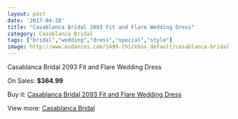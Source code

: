 ```yaml
---
layout: post
date: '2017-04-28'
title: "Casablanca Bridal 2093 Fit and Flare Wedding Dress"
category: Casablanca Bridal
tags: ["bridal","wedding","dress","special","style"]
image: http://www.eudances.com/1499-thickbox_default/casablanca-bridal-2093-fit-and-flare-wedding-dress.jpg
---
```

Casablanca Bridal 2093 Fit and Flare Wedding Dress

On Sales: **$364.99**
<a href="https://www.eudances.com/en/casablanca-bridal/526-casablanca-bridal-2093-fit-and-flare-wedding-dress.html"><amp-img layout="responsive" width="600" height="600" src="//www.eudances.com/1499-thickbox_default/casablanca-bridal-2093-fit-and-flare-wedding-dress.jpg" alt="Casablanca Bridal 2093 Fit and Flare Wedding Dress 0" /></a>
<a href="https://www.eudances.com/en/casablanca-bridal/526-casablanca-bridal-2093-fit-and-flare-wedding-dress.html"><amp-img layout="responsive" width="600" height="600" src="//www.eudances.com/1501-thickbox_default/casablanca-bridal-2093-fit-and-flare-wedding-dress.jpg" alt="Casablanca Bridal 2093 Fit and Flare Wedding Dress 1" /></a>
<a href="https://www.eudances.com/en/casablanca-bridal/526-casablanca-bridal-2093-fit-and-flare-wedding-dress.html"><amp-img layout="responsive" width="600" height="600" src="//www.eudances.com/1500-thickbox_default/casablanca-bridal-2093-fit-and-flare-wedding-dress.jpg" alt="Casablanca Bridal 2093 Fit and Flare Wedding Dress 2" /></a>

Buy it: [Casablanca Bridal 2093 Fit and Flare Wedding Dress](https://www.eudances.com/en/casablanca-bridal/526-casablanca-bridal-2093-fit-and-flare-wedding-dress.html "Casablanca Bridal 2093 Fit and Flare Wedding Dress")

View more: [Casablanca Bridal](https://www.eudances.com/en/4-casablanca-bridal "Casablanca Bridal")